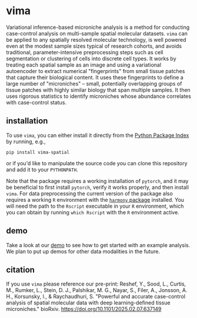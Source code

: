 # vima
Variational inference-based microniche analysis is a method for conducting case-control analysis on multi-sample spatial molecular datasets. `vima` can be applied to any spatially resolved molecular technology, is well powered even at the modest sample sizes typical of research cohorts, and avoids traditional, parameter-intensive preprocessing steps such as cell segmentation or clustering of cells into discrete cell types. It works by treating each spatial sample as an image and using a variational autoencoder to extract numerical "fingerprints" from small tissue patches that capture their biological content. It uses these fingerprints to define a large number of "microniches" – small, potentially overlapping groups of tissue patches with highly similar biology that span multiple samples. It then uses rigorous statistics to identify microniches whose abundance correlates with case-control status.

## installation
To use `vima`, you can either install it directly from the [Python Package Index](https://pypi.org/) by running, e.g.,

`pip install vima-spatial`

or if you'd like to manipulate the source code you can clone this repository and add it to your `PYTHONPATH`.

Note that the package requires a working installation of `pytorch`, and it may be beneficial to first install `pytorch`, verify it works properly, and then install `vima`. For data preprocessing the current version of the package also requires a working `R` environment with the [`harmony` package](https://github.com/immunogenomics/harmony) installed. You will need the path to the `Rscript` executable in your `R` environment, which you can obtain by running `which Rscript` with the `R` environment active.

## demo
Take a look at our [demo](https://github.com/yakirr/vima/blob/main/demo/demo_IHC.ipynb) to see how to get started with an example analysis. We plan to put up demos for other data modalities in the future.

## citation
If you use `vima` please reference our pre-print:
Reshef, Y., Sood, L., Curtis, M., Rumker, L., Stein, D. J., Palshikar, M. G., Nayar, S., Filer, A., Jonsson, A. H., Korsunsky, I., & Raychaudhuri, S. "Powerful and accurate case-control analysis of spatial molecular data with deep learning-defined tissue microniches." bioRxiv. https://doi.org/10.1101/2025.02.07.637149
